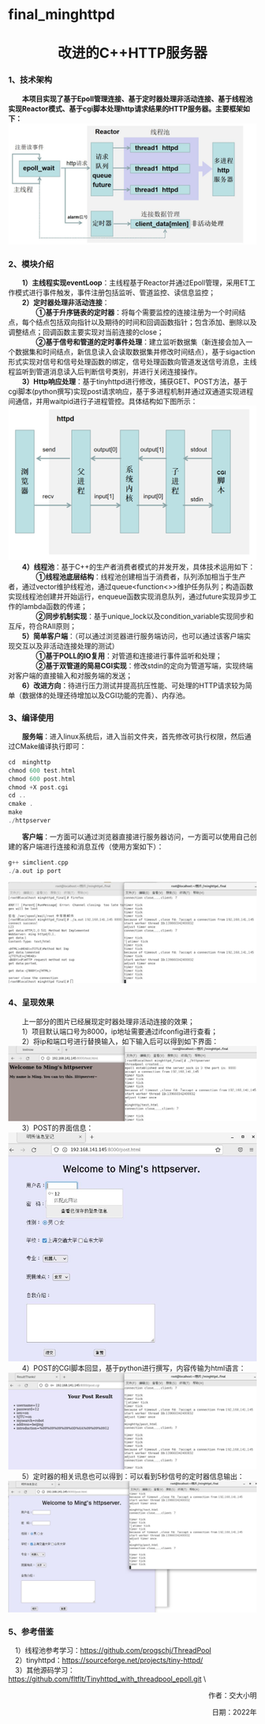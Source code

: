 # final_minghttpd
<h1 align="center"> 改进的C++HTTP服务器 </h1>

### 1、技术架构
&emsp;&emsp;**本项目实现了基于Epoll管理连接、基于定时器处理非活动连接、基于线程池实现Reactor模式、基于cgi脚本处理http请求结果的HTTP服务器。主要框架如下：**\
![](./image/newhttpd.jpg)
### 2、模块介绍
&emsp;&emsp;**1）主线程实现eventLoop**：主线程基于Reactor并通过Epoll管理，采用ET工作模式进行事件触发，事件注册包括监听、管道监控、读信息监控；\
&emsp;&emsp;**2）定时器处理非活动连接**：\
&emsp;&emsp;&emsp;&emsp;**①基于升序链表的定时器**：将每个需要监控的连接注册为一个时间结点，每个结点包括双向指针以及期待的时间和回调函数指针；包含添加、删除以及调整结点；回调函数主要实现对当前连接的close；\
&emsp;&emsp;&emsp;&emsp;**②基于信号和管道的定时事件处理**：建立监听数据集（新连接会加入一个数据集和时间结点，新信息读入会读取数据集并修改时间结点），基于sigaction形式实现对信号和信号处理函数的绑定，信号处理函数向管道发送信号消息，主线程监听到管道消息读入后判断信号类别，并进行关闭连接操作。\
&emsp;&emsp;**3）Http响应处理**：基于tinyhttpd进行修改，捕获GET、POST方法，基于cgi脚本(python撰写)实现post请求响应，基于多进程机制并通过双通道实现进程间通信，并用waitpid进行子进程管控。具体结构如下图所示：\
![](./image/httpd.jpg) \
&emsp;&emsp;**4）线程池**：基于C++的生产者消费者模式的并发开发，具体技术运用如下：\
&emsp;&emsp;&emsp;&emsp;**①线程池底层结构**：线程池创建相当于消费者，队列添加相当于生产者，通过vector维护线程池，通过queue<function<>>维护任务队列；构造函数实现线程池创建并开始运行，enqueue函数实现消息队列，通过future实现异步工作的lambda函数的传递；\
&emsp;&emsp;&emsp;&emsp;**②同步机制实现**：基于unique_lock以及condition_variable实现同步和互斥，符合RAII原则；\
&emsp;&emsp;**5）简单客户端**：（可以通过浏览器进行服务端访问，也可以通过该客户端实现交互以及非活动连接处理的测试）\
&emsp;&emsp;&emsp;&emsp;**①基于POLL的IO复用**：对管道和连接进行事件监听和处理；\
&emsp;&emsp;&emsp;&emsp;**②基于双管道的简易CGI实现**：修改stdin的定向为管道写端，实现终端对客户端的直接输入和对服务端的发送；\
&emsp;&emsp;**6）改进方向**：待进行压力测试并提高抗压性能、可处理的HTTP请求较为简单（数据体的处理还待增加以及CGI功能的完善）、内存池。
### 3、编译使用
&emsp;&emsp;**服务端**：进入linux系统后，进入当前文件夹，首先修改可执行权限，然后通过CMake编译执行即可：
~~~c
cd  minghttp
chmod 600 test.html
chmod 600 post.html
chmod +X post.cgi
cd ..
cmake .
make
./httpserver
~~~
&emsp;&emsp;**客户端**：一方面可以通过浏览器直接进行服务器访问，一方面可以使用自己创建的客户端进行连接和消息互传（使用方案如下）：
~~~c
g++ simclient.cpp
./a.out ip port
~~~
![](./image/out.jpg)
### 4、呈现效果
&emsp;&emsp;上一部分的图片已经展现定时器处理非活动连接的效果；\
&emsp;&emsp;1）项目默认端口号为8000，ip地址需要通过ifconfig进行查看；\
&emsp;&emsp;2）将ip和端口号进行替换输入，如下输入后可以得到如下界面：\
![](./image/test.jpg)\
&emsp;&emsp;3）POST的界面信息：\
![](./image/jie.jpg)\
&emsp;&emsp;4）POST的CGI脚本回显，基于python进行撰写，内容传输为html语言：\
![](./image/cgi.jpg)\
&emsp;&emsp;5）定时器的相关讯息也可以得到：可以看到5秒信号的定时器信息输出：\
![](./image/jie1.jpg)
### 5、参考借鉴
&emsp;1）线程池参考学习：https://github.com/progschj/ThreadPool \
&emsp;2）tinyhttpd：https://sourceforge.net/projects/tiny-httpd/ \
&emsp;3）其他源码学习：https://github.com/fltflt/Tinyhttpd_with_threadpool_epoll.git \

<p align="right">作者：交大小明</p>
<p align="right">日期：2022年</p>
